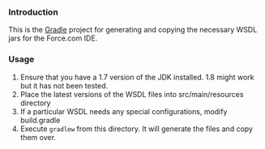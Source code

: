 ### Introduction

This is the [Gradle](http://www.gradle.org) project for generating and copying the necessary WSDL jars for the Force.com IDE.

### Usage

1. Ensure that you have a 1.7 version of the JDK installed. 1.8 might work but it has not been tested.
1. Place the latest versions of the WSDL files into src/main/resources directory
1. If a particular WSDL needs any special configurations, modify build.gradle
1. Execute `gradlew` from this directory. It will generate the files and copy them over.
